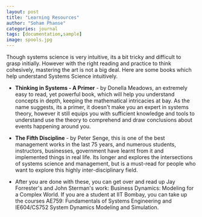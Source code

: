 ```yaml
---
layout: post
title: "Learning Resources"
author: "Soham Phanse"
categories: journal
tags: [documentation,sample]
image: spools.jpg
---
```




Though systems science is very intuitive, its a bit tricky and difficult to grasp initially. However with the right reading and practice to think cohesively, mastering the art is not a big deal. Here are some books which help understand Systems Science intuitively. 

- **Thinking in Systems - A Primer** - by Donella Meadows, an extremely easy to read, yet powerful book, which will help you understand concepts in depth, keeping the mathematical intricacies at bay. As the name suggests, its a primer, it doesn't make you an expert in systems theory, however it still equips you with sufficient knowledge and tools to understand use the theory to comprehend and draw conclusions about events happening around you. 

- **The Fifth Discipline** - by Peter Senge, this is one of the best management works in the last 75 years, and numerous students, instructors, businesses, government have learnt from it and implemented things in real life. Its longer and explores the intersections of systems science and management, but is a must-read for people who want to explore this highly inter-disciplinary field. 

- After you are done with these, you can get over and read up Jay Forrester's and John Sterman's work: Business Dynamics: Modeling for a Complex World. If you are a student at IIT Bombay, you can take up the courses AE759: Fundamentals of Systems Engineering and IE604/CS752 System Dynamics Modeling and Simulation. 


<!--The beauty of computer programming is that you do not need to formally go to school to learn how to program. You can learn almost everything that you would need to know online, and for free. The following resources are some that I have used personally, that I highly recommend, for anyone looking to learn more about computer programming.

## [Free Code Camp](https://www.freecodecamp.org/)

My personal favourite for learning full stack web development. They offer a great front and back end curriculum that requires you to complete a variety of projects in order to apply the knowledge that you learn during the lessons. As a bonus, at the end of the curriculum you will have a few impressive projects under your belt for your portfolio.

## [Codecademy](https://www.codecademy.com/)

Not only does Codecademy have many great courses on various web development languages such as [HTML](https://www.codecademy.com/learn/learn-html), [CSS](https://www.codecademy.com/learn/learn-css), and [JavaScript](https://www.codecademy.com/learn/introduction-to-javascript), but they even offer a course on [how to deploy a Jekyll site](https://www.codecademy.com/learn/deploy-a-website). If you are completely new to Jekyll, I would recommend working through that course as a great start for learning how to deploy your Jekyll site.

## [Khan Academy](https://www.khanacademy.org/)

A great resource not only for learning mathematics (what most people probably know Khan Academy for), but also [computer programming](https://www.khanacademy.org/computing/computer-programming). What Khan Academy offers that is different from the other two above resources is that it offers courses in [computer science related](https://www.khanacademy.org/computing/computer-science) topics, such as [algorithms](https://www.khanacademy.org/computing/computer-science/algorithms) and [cryptography](https://www.khanacademy.org/computing/computer-science/cryptography). This is unique in that most online resources mostly focus on the programming side of things.-->
